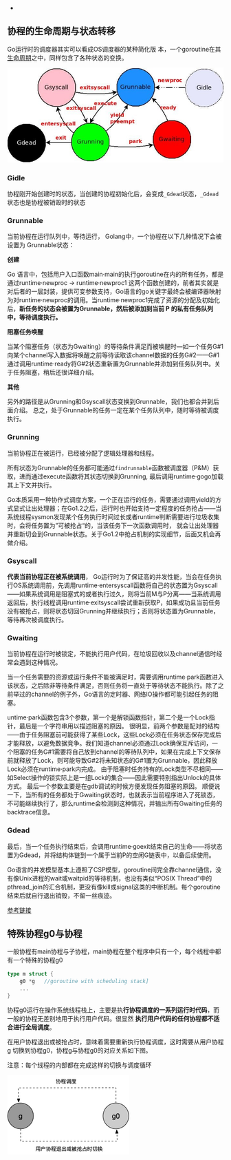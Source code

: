 -

## 协程的生命周期与状态转移

Go运行时的调度器其实可以看成OS调度器的某种简化版 本，一个goroutine在其[生命周期](https://so.csdn.net/so/search?q=生命周期&spm=1001.2101.3001.7020)之中，同样包含了各种状态的变换。

![](./img/lifecycle.png)

### Gidle

协程刚开始创建时的状态，当创建的协程初始化后，会变成`_Gdead`状态，`_Gdead`状态也是协程被销毁时的状态

### Grunnable

当前协程在运行队列中，等待运行， Golang中，一个协程在以下几种情况下会被设置为 Grunnable状态：

**创建**

Go 语言中，包括用户入口函数main·main的执行goroutine在内的所有任务，都是通过runtime·newproc -> runtime·newproc1 这两个函数创建的，前者其实就是对后者的一层封装，提供可变参数支持，Go语言的go关键字最终会被编译器映射为对runtime·newproc的调用。当runtime·newproc1完成了资源的分配及初始化后，**新任务的状态会被置为Grunnable，然后被添加到当前 P 的私有任务队列中，等待调度执行。**

**阻塞任务唤醒**

当某个阻塞任务（状态为Gwaiting）的等待条件满足而被唤醒时—如一个任务G#1向某个channel写入数据将唤醒之前等待读取该channel数据的任务G#2——G#1通过调用runtime·ready将G#2状态重新置为Grunnable并添加到任务队列中。关于任务阻塞，稍后还很详细介绍。

**其他**

另外的路径是从Grunning和Gsyscall状态变换到Grunnable，我们也都合并到后面介绍。 总之，处于Grunnable的任务一定在某个任务队列中，随时等待被调度执行。

### Grunning

当前协程正在被运行，已经被分配了逻辑处理器和线程。

所有状态为Grunnable的任务都可能通过`findrunnable`函数被调度器（P&M）获取，进而通过execute函数将其状态切换到Grunning, 最后调用runtime·gogo加载其上下文并执行。

Go本质采用一种协作式调度方案，一个正在运行的任务，需要通过调用yield的方式显式让出处理器；在Go1.2之后，运行时也开始支持一定程度的任务抢占——当系统线程sysmon发现某个任务执行时间过长或者runtime判断需要进行垃圾收集时，会将任务置为”可被抢占“的，当该任务下一次函数调用时， 就会让出处理器并重新切会到Grunnable状态。关于Go1.2中抢占机制的实现细节，后面又机会再做介绍。

### Gsyscall

**代表当前协程正在被系统调用**， Go运行时为了保证高的并发性能，当会在任务执行OS系统调用前，先调用runtime·entersyscall函数将自己的状态置为Gsyscall——如果系统调用是阻塞式的或者执行过久，则将当前M与P分离——当系统调用返回后，执行线程调用runtime·exitsyscall尝试重新获取P，如果成功且当前任务没有被抢占，则将状态切回Grunning并继续执行；否则将状态置为Grunnable，等待再次被调度执行。

### Gwaiting

当前协程在运行时被锁定，不能执行用户代码，在垃圾回收以及channel通信时经常会遇到这种情况。

当一个任务需要的资源或运行条件不能被满足时，需要调用runtime·park函数进入该状态，之后除非等待条件满足，否则任务将一直处于等待状态不能执行。除了之前举过的channel的例子外，Go语言的定时器、网络IO操作都可能引起任务的阻塞。

untime·park函数包含3个参数，第一个是解锁函数指针，第二个是一个Lock指针，最后是一个字符串用以描述阻塞的原因。 很明显，前两个参数是配对的结构——由于任务阻塞前可能获得了某些Lock，这些Lock必须在任务状态保存完成后才能释放，以避免数据竞争。我们知道channel必须通过Lock确保互斥访问，一个阻塞的任务G#1需要将自己放到channel的等待队列中，如果在完成上下文保存前就释放了Lock，则可能导致G#2将未知状态的G#1置为Grunnable，因此释放Lock必须在runtime·park内完成。 由于阻塞时任务持有的Lock类型不尽相同——如Select操作的锁实际上是一组Lock的集合——因此需要特别指出Unlock的具体方式。 最后一个参数主要是在gdb调试的时候方便发现任务阻塞的原因。 顺便说一下，当所有的任务都处于Gwaiting状态时，也就表示当前程序进入了死锁态，不可能继续执行了，那么runtime会检测到这种情况，并输出所有Gwaiting任务的backtrace信息。

### Gdead

最后，当一个任务执行结束后，会调用runtime·goexit结束自己的生命——将状态置为Gdead，并将结构体链到一个属于当前P的空闲G链表中，以备后续使用。

Go语言的并发模型基本上遵照了CSP模型，goroutine间完全靠channel通信，没有像Unix进程的wait或waitpid的等待机制，也没有类似“POSIX Thread”中的pthread_join的汇合机制，更没有像kill或signal这类的中断机制。每个goroutine结束后就自行退出销毁，不留一丝痕迹。

[参考链接](https://blog.csdn.net/fish_study_csdn/article/details/123100245)

## 特殊协程g0与协程

一般协程有main协程与子协程，main协程在整个程序中只有一个，每个线程中都有一个特殊的协程g0

```go
type m struct {
	g0 *g 	//goroutine with scheduling stack]
 	...
}
```

协程g0运行在操作系统线程栈上，主要是执**行协程调度的一系列运行时代码**，而一般的协程无差别地用于执行用户代码。很显然 **执行用户代码的任何协程都不适合进行全局调度**。

在用户协程退出或被抢占时，意味着需要重新执行协程调度，这时需要从用户协程g 切换到协程g0，协程g与协程g0的对应关系如下图。

注意：每个线程的内部都在完成这样的切换与调度循环

![](./img/g0.png)























